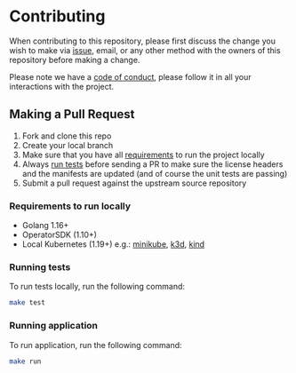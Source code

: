 # Contributing

When contributing to this repository, please first discuss the change you wish to make via [issue](https://github.com/Gympass/cdn-origin-controller/issues),
email, or any other method with the owners of this repository before making a change.

Please note we have a [code of conduct](https://github.com/Gympass/cdn-origin-controller/blob/main/CODE_OF_CONDUCT.md), please follow it in all your interactions with the project.

## Making a Pull Request

1. Fork and clone this repo
2. Create your local branch
2. Make sure that you have all [requirements](#requirements-to-run-locally) to run the project locally
3. Always [run tests](#running-tests) before sending a PR to make sure the license headers and the manifests are updated (and of course the unit tests are passing)
4. Submit a pull request against the upstream source repository

### Requirements to run locally

* Golang 1.16+
* OperatorSDK (1.10+)
* Local Kubernetes (1.19+) e.g.: [minikube](), [k3d](), [kind]()

### Running tests
To run tests locally, run the following command:

```sh
make test
```

### Running application
To run application, run the following command:
```sh
make run
```
